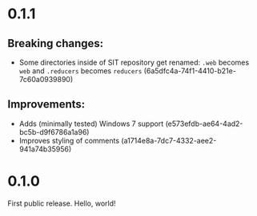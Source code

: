 # 0.1.1

## Breaking changes:

* Some directories inside of SIT repository get renamed: `.web` becomes `web` and
  `.reducers` becomes `reducers` (6a5dfc4a-74f1-4410-b21e-7c60a0939890)

## Improvements:

* Adds (minimally tested) Windows 7 support (e573efdb-ae64-4ad2-bc5b-d9f6786a1a96)
* Improves styling of comments (a1714e8a-7dc7-4332-aee2-941a74b35956)

# 0.1.0

First public release. Hello, world!
